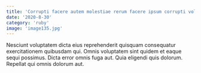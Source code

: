 ```yaml
---
title: 'Corrupti facere autem molestiae rerum facere ipsum corrupti voluptatem est.'
date: '2020-8-30'
category: 'ruby'
image: 'image135.jpg'
---
```


Nesciunt voluptatem dicta eius reprehenderit quisquam consequatur exercitationem quibusdam qui. Omnis voluptatem sint quidem et eaque sequi possimus. Dicta error omnis fuga aut. Quia eligendi quis dolorum. Repellat qui omnis dolorum aut.
